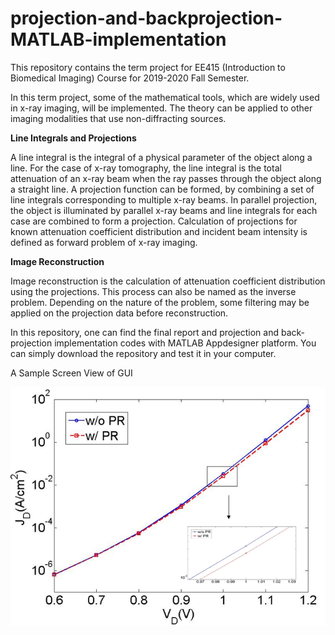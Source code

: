 # projection-and-backprojection-MATLAB-implementation
This repository contains the term project for EE415 (Introduction to Biomedical Imaging) Course for
2019-2020 Fall Semester.

In this term project, some of the mathematical tools, which are widely used in x-ray imaging, will be implemented.
The theory can be applied to other imaging modalities that use non-diffracting sources.

**Line Integrals and Projections**

A line integral is the integral of a physical parameter of the object along a line. For the case of x-ray tomography,
the line integral is the total attenuation of an x-ray beam when the ray passes through the object along a straight line. 
A projection function can be formed, by combining a set of line integrals corresponding to multiple x-ray beams.
In parallel projection, the object is illuminated by parallel x-ray beams and line integrals for each case are combined to
form a projection. Calculation of projections for known attenuation coefficient distribution and incident beam intensity is 
defined as forward problem of x-ray imaging.

**Image Reconstruction**

Image reconstruction is the calculation of attenuation coefficient distribution using the projections. 
This process can also be named as the inverse problem. Depending on the nature of the problem, some filtering may be 
applied on the projection data before reconstruction.

In this repository, one can find the final report and projection and back-projection implementation codes with MATLAB Appdesigner platform.
You can simply download the repository and test it in your computer.

A Sample Screen View of GUI

![A Sample Screen View of GUI](https://github.com/refik-mert-cam/photon_recycling/blob/master/my_reproduction.PNG)
